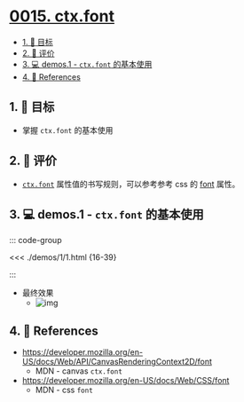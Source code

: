 # [0015. ctx.font](https://github.com/tnotesjs/TNotes.canvas/tree/main/notes/0015.%20ctx.font)

<!-- region:toc -->

- [1. 🎯 目标](#1--目标)
- [2. 🫧 评价](#2--评价)
- [3. 💻 demos.1 - `ctx.font` 的基本使用](#3--demos1---ctxfont-的基本使用)
- [4. 🔗 References](#4--references)

<!-- endregion:toc -->

## 1. 🎯 目标

- 掌握 `ctx.font` 的基本使用

## 2. 🫧 评价

- [`ctx.font`][1] 属性值的书写规则，可以参考参考 css 的 [font][2] 属性。

## 3. 💻 demos.1 - `ctx.font` 的基本使用

::: code-group

<<< ./demos/1/1.html {16-39}

:::

- 最终效果
  - ![img](https://cdn.jsdelivr.net/gh/Tdahuyou/imgs@main/2024-10-03-23-18-51.png)

## 4. 🔗 References

- https://developer.mozilla.org/en-US/docs/Web/API/CanvasRenderingContext2D/font
  - MDN - canvas `ctx.font`
- https://developer.mozilla.org/en-US/docs/Web/CSS/font
  - MDN - css `font`

[1]: https://developer.mozilla.org/en-US/docs/Web/API/CanvasRenderingContext2D/font
[2]: https://developer.mozilla.org/en-US/docs/Web/CSS/font
